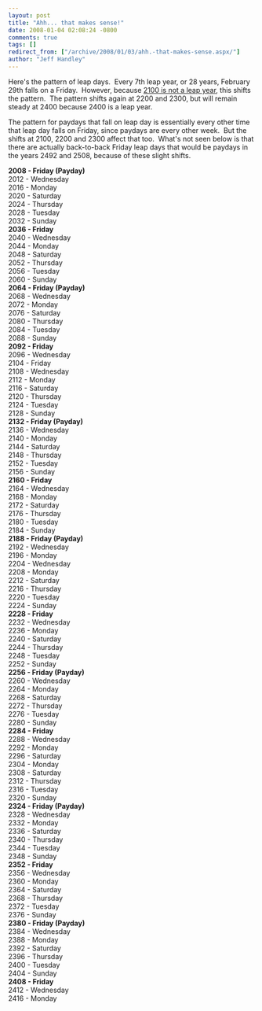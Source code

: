 ```yaml
---
layout: post
title: "Ahh... that makes sense!"
date: 2008-01-04 02:08:24 -0800
comments: true
tags: []
redirect_from: ["/archive/2008/01/03/ahh.-that-makes-sense.aspx/"]
author: "Jeff Handley"
---
```

<!-- more -->
<p>Here's the pattern of leap days.  Every 7th leap year, or 28 years, February 29th falls on a Friday.  However, because <a href="http://en.wikipedia.org/wiki/Leap_year#Algorithm" target="_blank">2100 is not a leap year</a>, this shifts the pattern.  The pattern shifts again at 2200 and 2300, but will remain steady at 2400 because 2400 is a leap year.</p>  <p>The pattern for paydays that fall on leap day is essentially every other time that leap day falls on Friday, since paydays are every other week.  But the shifts at 2100, 2200 and 2300 affect that too.  What's not seen below is that there are actually back-to-back Friday leap days that would be paydays in the years 2492 and 2508, because of these slight shifts.</p>  <p><strong>2008 - Friday (Payday)   <br /></strong>2012 - Wednesday  <br />2016 - Monday  <br />2020 - Saturday  <br />2024 - Thursday  <br />2028 - Tuesday  <br />2032 - Sunday  <br /><strong>2036 - Friday</strong>  <br />2040 - Wednesday  <br />2044 - Monday  <br />2048 - Saturday  <br />2052 - Thursday  <br />2056 - Tuesday  <br />2060 - Sunday  <br /><strong>2064 - Friday (Payday)   <br /></strong>2068 - Wednesday  <br />2072 - Monday  <br />2076 - Saturday  <br />2080 - Thursday  <br />2084 - Tuesday  <br />2088 - Sunday  <br /><strong>2092 - Friday</strong>  <br />2096 - Wednesday  <br />2104 - Friday  <br />2108 - Wednesday  <br />2112 - Monday  <br />2116 - Saturday  <br />2120 - Thursday  <br />2124 - Tuesday  <br />2128 - Sunday  <br /><strong>2132 - Friday (Payday)   <br /></strong>2136 - Wednesday  <br />2140 - Monday  <br />2144 - Saturday  <br />2148 - Thursday  <br />2152 - Tuesday  <br />2156 - Sunday  <br /><strong>2160 - Friday</strong>  <br />2164 - Wednesday  <br />2168 - Monday  <br />2172 - Saturday  <br />2176 - Thursday  <br />2180 - Tuesday  <br />2184 - Sunday  <br /><strong>2188 - Friday (Payday)   <br /></strong>2192 - Wednesday  <br />2196 - Monday  <br />2204 - Wednesday  <br />2208 - Monday  <br />2212 - Saturday  <br />2216 - Thursday  <br />2220 - Tuesday  <br />2224 - Sunday  <br /><strong>2228 - Friday</strong>  <br />2232 - Wednesday  <br />2236 - Monday  <br />2240 - Saturday  <br />2244 - Thursday  <br />2248 - Tuesday  <br />2252 - Sunday  <br /><strong>2256 - Friday (Payday)   <br /></strong>2260 - Wednesday  <br />2264 - Monday  <br />2268 - Saturday  <br />2272 - Thursday  <br />2276 - Tuesday  <br />2280 - Sunday  <br /><strong>2284 - Friday</strong>  <br />2288 - Wednesday  <br />2292 - Monday  <br />2296 - Saturday  <br />2304 - Monday  <br />2308 - Saturday  <br />2312 - Thursday  <br />2316 - Tuesday  <br />2320 - Sunday  <br /><strong>2324 - Friday (Payday)   <br /></strong>2328 - Wednesday  <br />2332 - Monday  <br />2336 - Saturday  <br />2340 - Thursday  <br />2344 - Tuesday  <br />2348 - Sunday  <br /><strong>2352 - Friday</strong>  <br />2356 - Wednesday  <br />2360 - Monday  <br />2364 - Saturday  <br />2368 - Thursday  <br />2372 - Tuesday  <br />2376 - Sunday  <br /><strong>2380 - Friday (Payday)   <br /></strong>2384 - Wednesday  <br />2388 - Monday  <br />2392 - Saturday  <br />2396 - Thursday  <br />2400 - Tuesday  <br />2404 - Sunday  <br /><strong>2408 - Friday</strong>  <br />2412 - Wednesday  <br />2416 - Monday</p>


